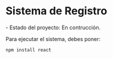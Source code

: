 <h1>Sistema de Registro</h1>
- Estado del proyecto: En contrucción.

Para ejecutar el sistema, debes poner: 

```npm install react```



